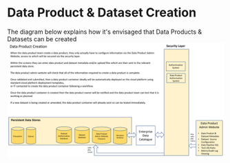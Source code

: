 # Data Product & Dataset Creation

The diagram below explains how it's envisaged that Data Products & Datasets can be created
![Data product & dataset creation](data-product-creation.png)